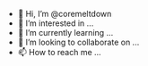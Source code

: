 - 👋 Hi, I’m @coremeltdown
- 👀 I’m interested in ...
- 🌱 I’m currently learning ...
- 💞️ I’m looking to collaborate on ...
- 📫 How to reach me ...

<!---
coremeltdown/coremeltdown is a ✨ special ✨ repository because its `README.md` (this file) appears on your GitHub profile.
You can click the Preview link to take a look at your changes.
--->
